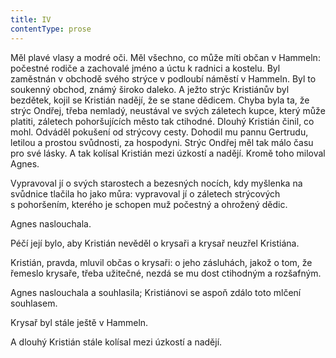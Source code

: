 ```yaml
---
title: IV
contentType: prose
---
```


<section>

Měl plavé vlasy a modré oči. Měl všechno, co může míti občan v Hammeln: počestné rodiče a zachovalé jméno a úctu k radnici a kostelu. Byl zaměstnán v obchodě svého strýce v podloubí náměstí v Hammeln. Byl to soukenný obchod, známý široko daleko. A ježto strýc Kristiánův byl bezdětek, kojil se Kristián nadějí, že se stane dědicem. Chyba byla ta, že strýc Ondřej, třeba nemladý, neustával ve svých záletech kupce, který může platiti, záletech pohoršujících město tak ctihodné. Dlouhý Kristián činil, co mohl. Odváděl pokušení od strýcovy cesty. Dohodil mu pannu Gertrudu, letilou a prostou svůdnosti, za hospodyni. Strýc Ondřej měl tak málo času pro své lásky. A tak kolísal Kristián mezi úzkostí a nadějí. Kromě toho miloval Agnes.

Vypravoval jí o svých starostech a bezesných nocích, kdy myšlenka na svůdnice tlačila ho jako můra: vypravoval jí o záletech strýcových s pohoršením, kterého je schopen muž počestný a ohrožený dědic.

Agnes naslouchala.

Péčí její bylo, aby Kristián nevěděl o krysaři a krysař neuzřel Kristiána.

Kristián, pravda, mluvil občas o krysaři: o jeho zásluhách, jakož o tom, že řemeslo krysaře, třeba užitečné, nezdá se mu dost ctihodným a rozšafným.

Agnes naslouchala a souhlasila; Kristiánovi se aspoň zdálo toto mlčení souhlasem.

Krysař byl stále ještě v Hammeln.

A dlouhý Kristián stále kolísal mezi úzkostí a nadějí.

</section>
